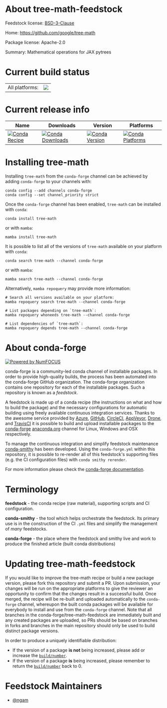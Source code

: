 About tree-math-feedstock
=========================

Feedstock license: [BSD-3-Clause](https://github.com/conda-forge/tree-math-feedstock/blob/main/LICENSE.txt)

Home: https://github.com/google/tree-math

Package license: Apache-2.0

Summary: Mathematical operations for JAX pytrees

Current build status
====================


<table><tr><td>All platforms:</td>
    <td>
      <a href="https://dev.azure.com/conda-forge/feedstock-builds/_build/latest?definitionId=16819&branchName=main">
        <img src="https://dev.azure.com/conda-forge/feedstock-builds/_apis/build/status/tree-math-feedstock?branchName=main">
      </a>
    </td>
  </tr>
</table>

Current release info
====================

| Name | Downloads | Version | Platforms |
| --- | --- | --- | --- |
| [![Conda Recipe](https://img.shields.io/badge/recipe-tree--math-green.svg)](https://anaconda.org/conda-forge/tree-math) | [![Conda Downloads](https://img.shields.io/conda/dn/conda-forge/tree-math.svg)](https://anaconda.org/conda-forge/tree-math) | [![Conda Version](https://img.shields.io/conda/vn/conda-forge/tree-math.svg)](https://anaconda.org/conda-forge/tree-math) | [![Conda Platforms](https://img.shields.io/conda/pn/conda-forge/tree-math.svg)](https://anaconda.org/conda-forge/tree-math) |

Installing tree-math
====================

Installing `tree-math` from the `conda-forge` channel can be achieved by adding `conda-forge` to your channels with:

```
conda config --add channels conda-forge
conda config --set channel_priority strict
```

Once the `conda-forge` channel has been enabled, `tree-math` can be installed with `conda`:

```
conda install tree-math
```

or with `mamba`:

```
mamba install tree-math
```

It is possible to list all of the versions of `tree-math` available on your platform with `conda`:

```
conda search tree-math --channel conda-forge
```

or with `mamba`:

```
mamba search tree-math --channel conda-forge
```

Alternatively, `mamba repoquery` may provide more information:

```
# Search all versions available on your platform:
mamba repoquery search tree-math --channel conda-forge

# List packages depending on `tree-math`:
mamba repoquery whoneeds tree-math --channel conda-forge

# List dependencies of `tree-math`:
mamba repoquery depends tree-math --channel conda-forge
```


About conda-forge
=================

[![Powered by
NumFOCUS](https://img.shields.io/badge/powered%20by-NumFOCUS-orange.svg?style=flat&colorA=E1523D&colorB=007D8A)](https://numfocus.org)

conda-forge is a community-led conda channel of installable packages.
In order to provide high-quality builds, the process has been automated into the
conda-forge GitHub organization. The conda-forge organization contains one repository
for each of the installable packages. Such a repository is known as a *feedstock*.

A feedstock is made up of a conda recipe (the instructions on what and how to build
the package) and the necessary configurations for automatic building using freely
available continuous integration services. Thanks to the awesome service provided by
[Azure](https://azure.microsoft.com/en-us/services/devops/), [GitHub](https://github.com/),
[CircleCI](https://circleci.com/), [AppVeyor](https://www.appveyor.com/),
[Drone](https://cloud.drone.io/welcome), and [TravisCI](https://travis-ci.com/)
it is possible to build and upload installable packages to the
[conda-forge](https://anaconda.org/conda-forge) [anaconda.org](https://anaconda.org/)
channel for Linux, Windows and OSX respectively.

To manage the continuous integration and simplify feedstock maintenance
[conda-smithy](https://github.com/conda-forge/conda-smithy) has been developed.
Using the ``conda-forge.yml`` within this repository, it is possible to re-render all of
this feedstock's supporting files (e.g. the CI configuration files) with ``conda smithy rerender``.

For more information please check the [conda-forge documentation](https://conda-forge.org/docs/).

Terminology
===========

**feedstock** - the conda recipe (raw material), supporting scripts and CI configuration.

**conda-smithy** - the tool which helps orchestrate the feedstock.
                   Its primary use is in the construction of the CI ``.yml`` files
                   and simplify the management of *many* feedstocks.

**conda-forge** - the place where the feedstock and smithy live and work to
                  produce the finished article (built conda distributions)


Updating tree-math-feedstock
============================

If you would like to improve the tree-math recipe or build a new
package version, please fork this repository and submit a PR. Upon submission,
your changes will be run on the appropriate platforms to give the reviewer an
opportunity to confirm that the changes result in a successful build. Once
merged, the recipe will be re-built and uploaded automatically to the
`conda-forge` channel, whereupon the built conda packages will be available for
everybody to install and use from the `conda-forge` channel.
Note that all branches in the conda-forge/tree-math-feedstock are
immediately built and any created packages are uploaded, so PRs should be based
on branches in forks and branches in the main repository should only be used to
build distinct package versions.

In order to produce a uniquely identifiable distribution:
 * If the version of a package **is not** being increased, please add or increase
   the [``build/number``](https://docs.conda.io/projects/conda-build/en/latest/resources/define-metadata.html#build-number-and-string).
 * If the version of a package **is** being increased, please remember to return
   the [``build/number``](https://docs.conda.io/projects/conda-build/en/latest/resources/define-metadata.html#build-number-and-string)
   back to 0.

Feedstock Maintainers
=====================

* [@ngam](https://github.com/ngam/)

